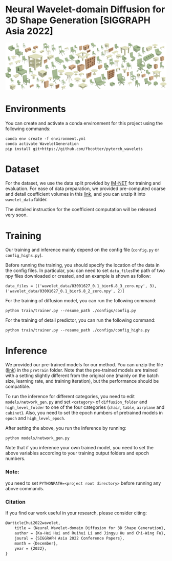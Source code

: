 # Neural Wavelet-domain Diffusion for 3D Shape Generation [SIGGRAPH Asia 2022] 

![teaser](images/teaser.png)

# Environments
You can create and activate a conda environment for this project using the following commands:
```angular2html
conda env create -f environment.yml
conda activate WaveletGeneration
pip install git+https://github.com/fbcotter/pytorch_wavelets
```

# Dataset
For the dataset, we use the data split provided by [IM-NET](https://github.com/czq142857/IM-NET-pytorch) for training and evaluation.
For ease of data preparation, we provided pre-computed coarse and detail coefficient volumes in this [link](https://drive.google.com/file/d/1p1xJqVejw_qaoZTdx7dv8VtUTsT3Dg5A/view?usp=share_link), and you can unzip it into ```wavelet_data``` folder.

The detailed instruction for the coefficient computation will be released very soon.

# Training
Our training and inference mainly depend on the config file (```config.py``` or ```config_highs.py```).

Before running the training, you should specify the location of the data in the config files.
In particular, you can need to set ```data_files```the path of two npy files downloaded or created, and an example is shown as follow:
```angular2html
data_files = [('wavelet_data/03001627_0.1_bior6.8_3_zero.npy', 3), ('wavelet_data/03001627_0.1_bior6.8_2_zero.npy', 2)]
```

For the training of diffusion model, you can run the following command:
```angular2html
python train/trainer.py --resume_path ./configs/config.py
```

For the training of detail predictor, you can run the following command:
```angular2html
python train/trainer.py --resume_path ./configs/config_highs.py
```

# Inference
We provided our pre-trained models for our method. You can unzip the file ([link](https://drive.google.com/file/d/1R9cRykZajvYwXSRIddQIVKaq8D06BM-K/view?usp=share_link)) in the ```pretrain``` folder. Note that the pre-trained models are trained with a setting slightly different from the original one (mainly on the batch size, learning rate, and training iteration), but the performance should be compatible.

To run the inference for different categories, you need to edit ```models/network_gen.py``` and set ```<category>``` of ```diffusion_folder``` and ```high_level_folder``` to one of the four categories (```chair```, ```table```, ```airplane``` and ```cabinet```).
Also, you need to set the epoch numbers of pretrained models in ```epoch``` and ```high_level_epoch```.

After setting the above, you run the inference by running:
```angular2html
python models/network_gen.py
```

Note that if you inference your own trained model, you need to set the above variables according to your training output folders and epoch numbers.

### Note: 
you need to set ```PYTHONPATH=<project root directory>``` before running any above commands.

### Citation
If you find our work useful in your research, please consider citing:
```
@article{hui2022wavelet,
    title = {Neural Wavelet-domain Diffusion for 3D Shape Generation},
    author = {Ka-Hei Hui and Ruihui Li and Jingyu Hu and Chi-Wing Fu},
    joural = {SIGGRAPH Asia 2022 Conference Papers},
    month = {December},
    year = {2022},
}
```

